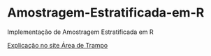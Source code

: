 # Amostragem-Estratificada-em-R
Implementação de Amostragem Estratificada em R

[Explicação no site Área de Trampo](https://www.areadetrampo.com.br/implementacao-de-amostragem-estratificada-em-r/)
